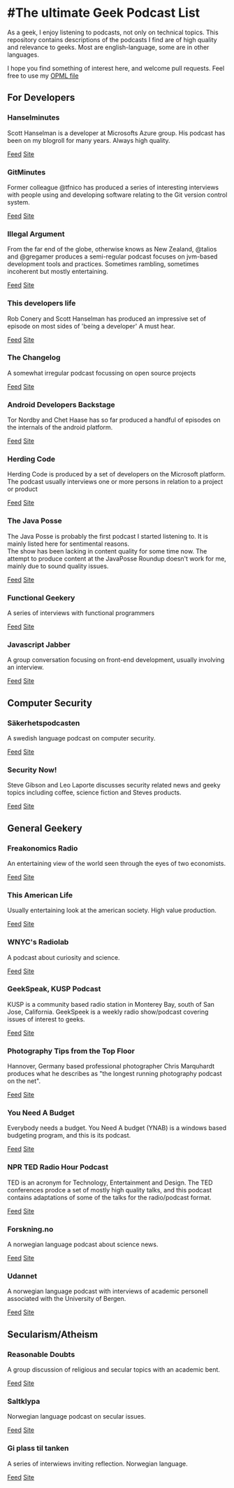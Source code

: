 #The ultimate Geek Podcast List
===========

As a geek, I enjoy listening to podcasts, not only on technical topics.  This repository contains descriptions of the podcasts I find are of high quality and relevance to geeks.  Most are english-language, some are in other languages.  

I hope you find something of interest here, and welcome pull requests.  Feel free to use my [OPML file](https://github.com/ljantzen/geekpodlist/blob/master/geekpodroll.opml)

## For Developers

### Hanselminutes 

Scott Hanselman is a developer at Microsofts Azure group. His podcast has been on my blogroll for many years. Always high quality.

[Feed](http://feeds.feedburner.com/Hanselminutes?format=xml) 
[Site](http://hanselminutes.com)

### GitMinutes 

Former colleague @tfnico has produced a series of interesting interviews with people using and developing software relating to the Git version control system. 

[Feed](http://feeds.gitminutes.com/gitminutes-podcast)
[Site](http://www.gitminutes.com)

### Illegal Argument

From the far end of the globe, otherwise knows as New Zealand, @talios and @gregamer produces a semi-regular podcast focuses on jvm-based development tools and practices. 
Sometimes rambling, sometimes incoherent but mostly entertaining. 

[Feed](http://illegalargument.libsyn.com/rss)
[Site](http://www.illegalargument.com)

### This developers life  

Rob Conery and Scott Hanselman has produced an impressive set of episode on most sides of 'being a developer'  A must hear.

[Feed](http://feeds.feedburner.com/ThisDevelopersLife)
[Site](http://ThisDevelopersLife.com)

### The Changelog 

A somewhat irregular podcast focussing on open source projects 

[Feed](http://feeds.feedburner.com/changelogshow)
[Site](http://thechangelog.com/podcast/)

### Android Developers Backstage

Tor Nordby and Chet Haase has so far produced a handful of episodes on the internals of the android platform. 

[Feed](http://feeds.feedburner.com/blogspot/AndroidDevelopersBackstage)
[Site](http://graphics-geek.blogspot.no/2013/11/android-developers-backstage-podcast.html)

### Herding Code 
Herding Code is produced by a set of developers on the Microsoft platform.  The podcast usually interviews one or more persons in relation to a project or product

[Feed](http://feeds.feedburner.com/HerdingCode)
[Site](http://herdingcode.com/)

### The Java Posse

The Java Posse is probably the first podcast I started listening to.  It is mainly listed here for sentimental reasons.  
The show has been lacking in content quality for some time now. The attempt to produce content at the JavaPosse Roundup 
doesn't work for me, mainly due to sound quality issues. 

[Feed](http://feeds.feedburner.com/javaposse)
[Site](http://javaposse.com)

### Functional Geekery 

A series of interviews with functional programmers 

[Feed](http://www.functionalgeekery.com/feed/podcast/)
[Site](http://www.functionalgeekery.com)

### Javascript Jabber 

A group conversation focusing on front-end development, usually involving an interview. 

[Feed](http://feeds.feedburner.com/JavascriptJabber)
[Site](http://javascriptjabber.com/)


## Computer Security 

### Säkerhetspodcasten 

A swedish language podcast on computer security. 

[Feed](http://feeds.feedburner.com/sakerhetspodcasten)
[Site](http://sakerhetspodcasten.se/)

### Security Now!

Steve Gibson and Leo Laporte discusses security related news and geeky topics including coffee, science fiction and Steves products. 

[Feed](http://leo.am/podcasts/sn)
[Site](http://twit.tv/sn)


## General Geekery 

### Freakonomics Radio 

An entertaining view of the world seen through the eyes of two economists. 

[Feed](http://feeds.feedburner.com/freakonomicsradio)
[Site](http://freakonomics.com/radio/freakonomics-radio-podcast-archive/)

### This American Life 

Usually entertaining look at the american society.  High value production. 

[Feed](http://feeds.thisamericanlife.org/talpodcast)
[Site](http://thisamericanlife.org)

### WNYC's Radiolab

A podcast about curiosity and science. 

[Feed](http://feeds.wnyc.org/radiolab)
[Site](http://www.radiolab.org/series/podcasts/)

###  GeekSpeak, KUSP Podcast 
KUSP is a community based radio station in Monterey Bay, south of San Jose, California.  GeekSpeek is a weekly radio show/podcast covering issues of interest to geeks. 

[Feed](http://www.npr.org/rss/podcast.php?id=510168)
[Site](http://geekspeak.org)

### Photography Tips from the Top Floor

Hannover, Germany based professional photographer Chris Marquhardt produces what he describes as "the longest running photography podcast on the net". 

[Feed](http://feeds.tipsfromthetopfloor.com/tftf)
[Site](http://www.tipsfromthetopfloor.com)

### You Need A Budget 

Everybody needs a budget.  You Need A budget (YNAB) is a windows based budgeting program, and this is its podcast. 

[Feed](http://youneedabudget.libsyn.com/rss)
[Site](http://www.youneedabudget.com)

### NPR TED Radio Hour Podcast 

TED is an acronym for Technology, Entertainment and Design. The TED conferences prodce a set of mostly high quality talks, and this podcast contains 
adaptations of some of the talks for the radio/podcast format. 

[Feed](http://www.npr.org/rss/podcast.php?id=510298)
[Site](http://www.npr.org/programs/ted-radio-hour/)

### Forskning.no 

A norwegian language podcast about science news. 

[Feed](http://feeds.soundcloud.com/users/10932996-forskningno/tracks)
[Site](http://www.forskning.no/finn_fram/multimedia/324336)

### Udannet

A norwegian language podcast with interviews of academic personell associated with the University of Bergen. 

[Feed](http://u-dan.net/udannet?format=rss)
[Site](http://u-dan.net)

## Secularism/Atheism 

### Reasonable Doubts 

A group discussion of religious and secular topics with an academic bent. 

[Feed](http://feeds.feedburner.com/reasonabledoubts/Msxh?format=xml)
[Site](http://freethoughtblogs.com/reasonabledoubts/)

### Saltklypa

Norwegian language podcast on secular issues. 

[Feed](http://saltklypa.no/?feed=podcast)
[Site](http://saltklypa.no)

### Gi plass til tanken 

A series of interwiews inviting reflection. Norwegian language. 

[Feed](http://feeds.soundcloud.com/users/soundcloud:users:56128822/sounds.rss)
[Site](http://www.human.no/radio/)

